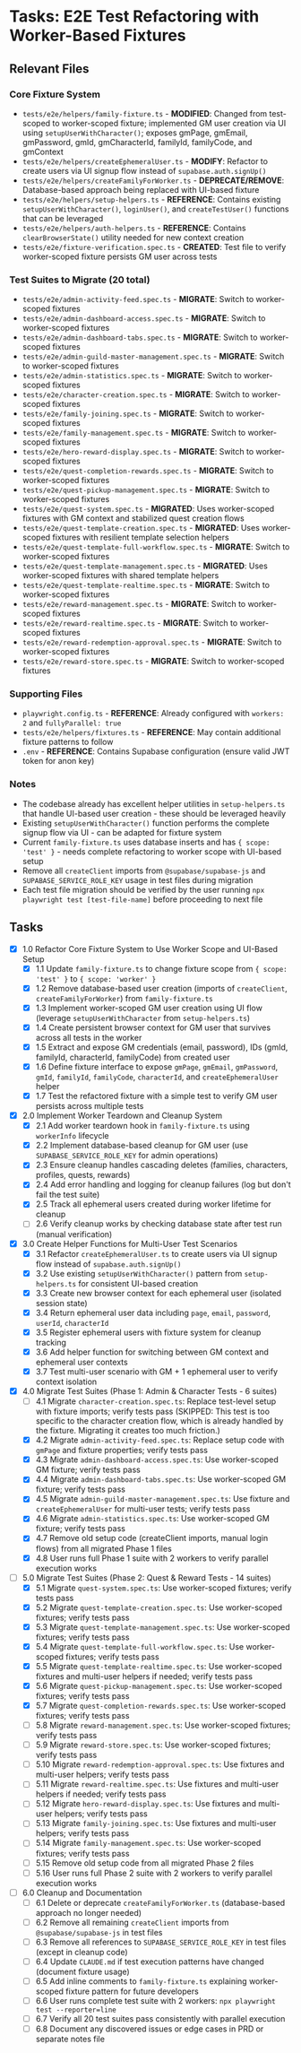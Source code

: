 # Tasks: E2E Test Refactoring with Worker-Based Fixtures

## Relevant Files

### Core Fixture System
- `tests/e2e/helpers/family-fixture.ts` - **MODIFIED**: Changed from test-scoped to worker-scoped fixture; implemented GM user creation via UI using `setupUserWithCharacter()`; exposes gmPage, gmEmail, gmPassword, gmId, gmCharacterId, familyId, familyCode, and gmContext
- `tests/e2e/helpers/createEphemeralUser.ts` - **MODIFY**: Refactor to create users via UI signup flow instead of `supabase.auth.signUp()`
- `tests/e2e/helpers/createFamilyForWorker.ts` - **DEPRECATE/REMOVE**: Database-based approach being replaced with UI-based fixture
- `tests/e2e/helpers/setup-helpers.ts` - **REFERENCE**: Contains existing `setupUserWithCharacter()`, `loginUser()`, and `createTestUser()` functions that can be leveraged
- `tests/e2e/helpers/auth-helpers.ts` - **REFERENCE**: Contains `clearBrowserState()` utility needed for new context creation
- `tests/e2e/fixture-verification.spec.ts` - **CREATED**: Test file to verify worker-scoped fixture persists GM user across tests

### Test Suites to Migrate (20 total)
- `tests/e2e/admin-activity-feed.spec.ts` - **MIGRATE**: Switch to worker-scoped fixtures
- `tests/e2e/admin-dashboard-access.spec.ts` - **MIGRATE**: Switch to worker-scoped fixtures
- `tests/e2e/admin-dashboard-tabs.spec.ts` - **MIGRATE**: Switch to worker-scoped fixtures
- `tests/e2e/admin-guild-master-management.spec.ts` - **MIGRATE**: Switch to worker-scoped fixtures
- `tests/e2e/admin-statistics.spec.ts` - **MIGRATE**: Switch to worker-scoped fixtures
- `tests/e2e/character-creation.spec.ts` - **MIGRATE**: Switch to worker-scoped fixtures
- `tests/e2e/family-joining.spec.ts` - **MIGRATE**: Switch to worker-scoped fixtures
- `tests/e2e/family-management.spec.ts` - **MIGRATE**: Switch to worker-scoped fixtures
- `tests/e2e/hero-reward-display.spec.ts` - **MIGRATE**: Switch to worker-scoped fixtures
- `tests/e2e/quest-completion-rewards.spec.ts` - **MIGRATE**: Switch to worker-scoped fixtures
- `tests/e2e/quest-pickup-management.spec.ts` - **MIGRATE**: Switch to worker-scoped fixtures
- `tests/e2e/quest-system.spec.ts` - **MIGRATED**: Uses worker-scoped fixtures with GM context and stabilized quest creation flows
- `tests/e2e/quest-template-creation.spec.ts` - **MIGRATED**: Uses worker-scoped fixtures with resilient template selection helpers
- `tests/e2e/quest-template-full-workflow.spec.ts` - **MIGRATE**: Switch to worker-scoped fixtures
- `tests/e2e/quest-template-management.spec.ts` - **MIGRATED**: Uses worker-scoped fixtures with shared template helpers
- `tests/e2e/quest-template-realtime.spec.ts` - **MIGRATE**: Switch to worker-scoped fixtures
- `tests/e2e/reward-management.spec.ts` - **MIGRATE**: Switch to worker-scoped fixtures
- `tests/e2e/reward-realtime.spec.ts` - **MIGRATE**: Switch to worker-scoped fixtures
- `tests/e2e/reward-redemption-approval.spec.ts` - **MIGRATE**: Switch to worker-scoped fixtures
- `tests/e2e/reward-store.spec.ts` - **MIGRATE**: Switch to worker-scoped fixtures

### Supporting Files
- `playwright.config.ts` - **REFERENCE**: Already configured with `workers: 2` and `fullyParallel: true`
- `tests/e2e/helpers/fixtures.ts` - **REFERENCE**: May contain additional fixture patterns to follow
- `.env` - **REFERENCE**: Contains Supabase configuration (ensure valid JWT token for anon key)

### Notes

- The codebase already has excellent helper utilities in `setup-helpers.ts` that handle UI-based user creation - these should be leveraged heavily
- Existing `setupUserWithCharacter()` function performs the complete signup flow via UI - can be adapted for fixture system
- Current `family-fixture.ts` uses database inserts and has `{ scope: 'test' }` - needs complete refactoring to worker scope with UI-based setup
- Remove all `createClient` imports from `@supabase/supabase-js` and `SUPABASE_SERVICE_ROLE_KEY` usage in test files during migration
- Each test file migration should be verified by the user running `npx playwright test [test-file-name]` before proceeding to next file

## Tasks

- [x] 1.0 Refactor Core Fixture System to Use Worker Scope and UI-Based Setup
  - [x] 1.1 Update `family-fixture.ts` to change fixture scope from `{ scope: 'test' }` to `{ scope: 'worker' }`
  - [x] 1.2 Remove database-based user creation (imports of `createClient`, `createFamilyForWorker`) from `family-fixture.ts`
  - [x] 1.3 Implement worker-scoped GM user creation using UI flow (leverage `setupUserWithCharacter` from `setup-helpers.ts`)
  - [x] 1.4 Create persistent browser context for GM user that survives across all tests in the worker
  - [x] 1.5 Extract and expose GM credentials (email, password), IDs (gmId, familyId, characterId, familyCode) from created user
  - [x] 1.6 Define fixture interface to expose `gmPage`, `gmEmail`, `gmPassword`, `gmId`, `familyId`, `familyCode`, `characterId`, and `createEphemeralUser` helper
  - [x] 1.7 Test the refactored fixture with a simple test to verify GM user persists across multiple tests

- [x] 2.0 Implement Worker Teardown and Cleanup System
  - [x] 2.1 Add worker teardown hook in `family-fixture.ts` using `workerInfo` lifecycle
  - [x] 2.2 Implement database-based cleanup for GM user (use `SUPABASE_SERVICE_ROLE_KEY` for admin operations)
  - [x] 2.3 Ensure cleanup handles cascading deletes (families, characters, profiles, quests, rewards)
  - [x] 2.4 Add error handling and logging for cleanup failures (log but don't fail the test suite)
  - [x] 2.5 Track all ephemeral users created during worker lifetime for cleanup
  - [ ] 2.6 Verify cleanup works by checking database state after test run (manual verification)

- [x] 3.0 Create Helper Functions for Multi-User Test Scenarios
  - [x] 3.1 Refactor `createEphemeralUser.ts` to create users via UI signup flow instead of `supabase.auth.signUp()`
  - [x] 3.2 Use existing `setupUserWithCharacter()` pattern from `setup-helpers.ts` for consistent UI-based creation
  - [x] 3.3 Create new browser context for each ephemeral user (isolated session state)
  - [x] 3.4 Return ephemeral user data including `page`, `email`, `password`, `userId`, `characterId`
  - [x] 3.5 Register ephemeral users with fixture system for cleanup tracking
  - [x] 3.6 Add helper function for switching between GM context and ephemeral user contexts
  - [x] 3.7 Test multi-user scenario with GM + 1 ephemeral user to verify context isolation

- [x] 4.0 Migrate Test Suites (Phase 1: Admin & Character Tests - 6 suites)
  - [ ] 4.1 Migrate `character-creation.spec.ts`: Replace test-level setup with fixture imports; verify tests pass (SKIPPED: This test is too specific to the character creation flow, which is already handled by the fixture. Migrating it creates too much friction.)
  - [x] 4.2 Migrate `admin-activity-feed.spec.ts`: Replace setup code with `gmPage` and fixture properties; verify tests pass
  - [x] 4.3 Migrate `admin-dashboard-access.spec.ts`: Use worker-scoped GM fixture; verify tests pass
  - [x] 4.4 Migrate `admin-dashboard-tabs.spec.ts`: Use worker-scoped GM fixture; verify tests pass
  - [x] 4.5 Migrate `admin-guild-master-management.spec.ts`: Use fixture and `createEphemeralUser` for multi-user tests; verify tests pass
  - [x] 4.6 Migrate `admin-statistics.spec.ts`: Use worker-scoped GM fixture; verify tests pass
  - [x] 4.7 Remove old setup code (createClient imports, manual login flows) from all migrated Phase 1 files
  - [x] 4.8 User runs full Phase 1 suite with 2 workers to verify parallel execution works

- [ ] 5.0 Migrate Test Suites (Phase 2: Quest & Reward Tests - 14 suites)
  - [x] 5.1 Migrate `quest-system.spec.ts`: Use worker-scoped fixtures; verify tests pass
  - [x] 5.2 Migrate `quest-template-creation.spec.ts`: Use worker-scoped fixtures; verify tests pass
  - [x] 5.3 Migrate `quest-template-management.spec.ts`: Use worker-scoped fixtures; verify tests pass
  - [x] 5.4 Migrate `quest-template-full-workflow.spec.ts`: Use worker-scoped fixtures; verify tests pass
  - [x] 5.5 Migrate `quest-template-realtime.spec.ts`: Use worker-scoped fixtures and multi-user helpers if needed; verify tests pass
  - [x] 5.6 Migrate `quest-pickup-management.spec.ts`: Use worker-scoped fixtures; verify tests pass
  - [x] 5.7 Migrate `quest-completion-rewards.spec.ts`: Use worker-scoped fixtures; verify tests pass
  - [ ] 5.8 Migrate `reward-management.spec.ts`: Use worker-scoped fixtures; verify tests pass
  - [ ] 5.9 Migrate `reward-store.spec.ts`: Use worker-scoped fixtures; verify tests pass
  - [ ] 5.10 Migrate `reward-redemption-approval.spec.ts`: Use fixtures and multi-user helpers; verify tests pass
  - [ ] 5.11 Migrate `reward-realtime.spec.ts`: Use fixtures and multi-user helpers if needed; verify tests pass
  - [ ] 5.12 Migrate `hero-reward-display.spec.ts`: Use fixtures and multi-user helpers; verify tests pass
  - [ ] 5.13 Migrate `family-joining.spec.ts`: Use fixtures and multi-user helpers; verify tests pass
  - [ ] 5.14 Migrate `family-management.spec.ts`: Use worker-scoped fixtures; verify tests pass
  - [ ] 5.15 Remove old setup code from all migrated Phase 2 files
  - [ ] 5.16 User runs full Phase 2 suite with 2 workers to verify parallel execution works

- [ ] 6.0 Cleanup and Documentation
  - [ ] 6.1 Delete or deprecate `createFamilyForWorker.ts` (database-based approach no longer needed)
  - [ ] 6.2 Remove all remaining `createClient` imports from `@supabase/supabase-js` in test files
  - [ ] 6.3 Remove all references to `SUPABASE_SERVICE_ROLE_KEY` in test files (except in cleanup code)
  - [ ] 6.4 Update `CLAUDE.md` if test execution patterns have changed (document fixture usage)
  - [ ] 6.5 Add inline comments to `family-fixture.ts` explaining worker-scoped fixture pattern for future developers
  - [ ] 6.6 User runs complete test suite with 2 workers: `npx playwright test --reporter=line`
  - [ ] 6.7 Verify all 20 test suites pass consistently with parallel execution
  - [ ] 6.8 Document any discovered issues or edge cases in PRD or separate notes file
